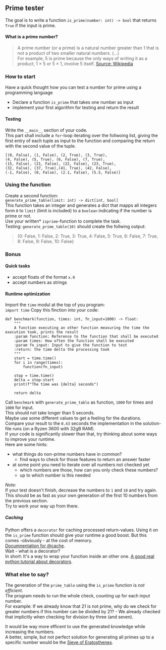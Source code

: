 ## Prime tester
The goal is to write a function `is_prime(number: int) -> bool` that returns `True` if the input is prime.  

#### What is a prime number?
> A prime number (or a prime) is a natural number greater than 1 that is not a product of two smaller natural numbers. (...)  
> For example, 5 is prime because the only ways of writing it as a product, 1 × 5 or 5 × 1, involve 5 itself. 
[Source: Wikipedia](https://en.wikipedia.org/wiki/Prime_number)

### How to start
Have a quick thought how you can test a number for prime using a programming language

* Declare a function `is_prime` that takes one number as input
* implement your first algorithm for testing and return the result

#### Testing
Write the `__main__` section of your code.  
This part shall include a `for`-loop iterating over the follwoing list, giving the first entry of each tuple as input to the function and comparing the return with the second value of the tuple.  

```
[(0, False), (1, False), (2, True), (3, True),
(4, False), (5, True), (6, False), (7, True),
(15, False), (21, False), (22, False), (23, True),
(32, False), (37, True),(41, True), (42, False),
(-1, False), (0, False), (2.1, False), (5.5, False)]
```

### Using the function
Create a second function:  
`generate_prime_table(limit: int) -> dict[int, bool]`  
This function takes an integer and generates a dict that mapps all integers form `0` to `limit` (limit is included) to a `boolean` indicating if the number is prime or not.  
Use your written* `isprime`-function to complete the task.  
Testing: `generate_prime_table(10)` should create the follwing output:  
> {0: False, 1: False, 2: True, 3: True, 4: False,
>  5: True, 6: False, 7: True, 8: False, 9: False, 10: False}

### Bonus
#### Quick tasks
* accept floats of the format `x.0`
* accept numbers as strings

#### Runtime optimization
Import the `time` modul at the top of you program:  
`import time`
Copy this finction into your code:  

```python=
def benchmark(function, times: int, fn_input=1000) -> float:
    """
    A function executing an other function measuring the time the execution took, prints the result
    :param function: Reference to the function that shall be executed
    :param times: How often the function shall be executed
    :param fn_input: Input to give the function to test
    :return: the time delta the processing took
    """
    start = time.time()
    for i in range(times):
        function(fn_input)

    stop = time.time()
    delta = stop-start
    print(f"The time was {delta} seconds")

    return delta
```

Call `benchmark` with `generate_prime_table` as function, `1000` for times and `1000` for input.  
This should not take longer than 5 seconds.  
Maybe use some different values to get a feeling for the durations.  
Compare your result to the `0.43` seconds the implementation in the solution-file runs (on a Ryzen 3600 with 32gB RAM).  
If your code is significantly slower than that, try thinking about some ways to improve your runtime.  
Here are some hints:  
* what things do non-prime numbers have in common?
    * find ways to check for those features to return an answer faster
* at some point you need to iterate over all numbers not checked yet
    * which numbers are those, how can you only check these numbers?
    * up to which number is this needed


*Note*:  
If your test doesn't finish, decrease the numbers to `1` and `10` and try again. This should be as fast as your own generation of the first 10 numbers from the previous section.  
Try to work your way up from there.  

##### Caching
Python offers a `decorator` for caching processed return-values. Using it on the `is_prime` function should give your runtime a good boost. But this comes -obviously - at the cost of memory.  
[Documnentation for @cache]([generated](https://docs.python.org/3/library/functools.html#functools.cache)).  
Wait - what is a decorator?  
In short: It's a way to wrap your function inside an other one.
[A good real python tutorial about decorators](https://realpython.com/primer-on-python-decorators/).


### What else to say?
The generation of the `prime_table` using the `is_prime` function is *not efficient*.  
The program needs to run the whole check, counting up for each input number.  
For example: If we already know that 21 is not prime, why do we check for greater numbers if this number can be divided by 21? - We already checked that implicitly when checking for division by three (and seven).  

It would be way more efficent to use the generated knowledge while increasing the numbers.  
A better, simple, but not perfect solution for generating all primes up to a specific number would be the [Sieve of Eratosthenes](https://en.wikipedia.org/wiki/Sieve_of_Eratosthenes).  
